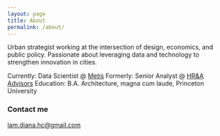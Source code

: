 ```yaml
---
layout: page
title: About
permalink: /about/
---
```


Urban strategist working at the intersection of design, economics, and public policy. Passionate about leveraging data and technology to strengthen innovation in cities.

Currently: Data Scientist @ [Metis](http://thisismetis.com)
Formerly: Senior Analyst @ [HR&A Advisors](http://hraadvisors.com)
Education: B.A. Architecture, magna cum laude, Princeton University

### Contact me

[lam.diana.hc@gmail.com](mailto:lam.diana.hc@gmail.com)